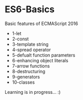 # ES6-Basics
Basic features of ECMAScript 2016

- 1-let
- 2-const
- 3-template string
- 4-spread operator
- 5-defualt function parameters
- 6-enhancing object literals
- 7-arrow functions
- 8-destructuring
- 9-generators
- 10-classes

Learning is in progress... :)

